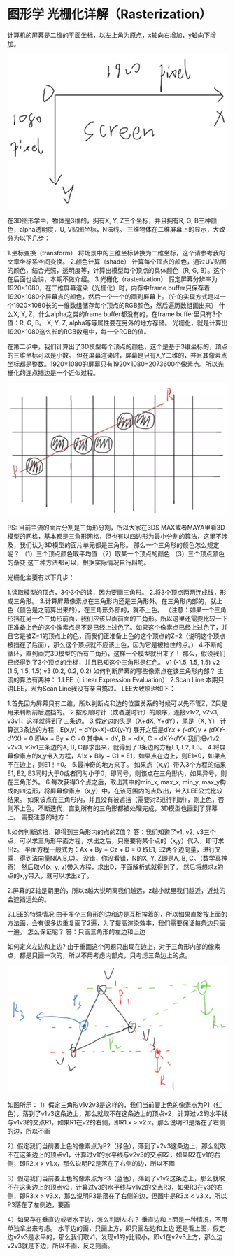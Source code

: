# 图形学 光栅化详解（Rasterization）

计算机的屏幕是二维的平面坐标，以左上角为原点，x轴向右增加，y轴向下增加。

![ras1](./ras1.png)

在3D图形学中，物体是3维的，拥有X, Y, Z三个坐标，并且拥有R, G, B三种颜色，alpha透明度，U, V贴图坐标，N法线。
三维物体在二维屏幕上的显示，大致分为以下几步：

1.坐标变换（transform）
将场景中的三维坐标转换为二维坐标，这个请参考我的文章坐标系空间变换。
2.颜色计算（shade）
计算每个顶点的颜色，通过UV贴图的颜色，结合光照，透明度等，计算出模型每个顶点的具体颜色（R, G, B）。这个在后面也会讲，本期不做介绍。
3.光栅化（rasterization）
假定屏幕分辨率为1920×1080，在二维屏幕渲染（光栅化）时，内存中frame buffer只保存着1920×1080个屏幕点的颜色，然后一个一个的画到屏幕上。（它的实现方式是以一个1920×1080长的一维数组储存每个顶点的RGB颜色，然后遍历数组画出来）
什么X, Y, Z，什么alpha之类的frame buffer都没有的，在frame buffer里只有3个值：R, G, B。
X, Y, Z, alpha等等属性要在另外的地方存储。
光栅化，就是计算出1920×1080这么长的RGB数组中，每一个RGB的值。

在第二步中，我们计算出了3D模型每个顶点的颜色，这个是基于3维坐标的，顶点的三维坐标可以是小数。
但在屏幕渲染时，屏幕是只有X,Y二维的，并且其像素点坐标都是整数。1920×1080的屏幕只有1920×1080=2073600个像素点。所以光栅化的连点描边是一个近似过程。

![ras2](./ras2.png)

PS:
目前主流的面片分割是三角形分割，所以大家在3DS MAX或者MAYA里看3D模型的网格，基本都是三角形网格，但也有以四边形为最小分割的算法，这里不涉及，我们认为3D模型的面片单元都是三角形。
那么一个三角形的颜色怎么规定呢？
（1）三个顶点颜色取平均值
（2）取某一个顶点的颜色
（3）三个顶点颜色的渐变
这三种方法都可以，根据实际情况自行斟酌。

光栅化主要有以下几步：

1.读取模型的顶点，3个3个的读，因为要画三角形。
2.将3个顶点两两连成线，形成三角形。
3.计算屏幕像素点在三角形内还是三角形外。在三角形内部的，就上色（颜色是之前算出来的），在三角形外部的，就不上色。
（注意：如果一个三角形挡在另一个三角形前面，我们应该只画前面的三角形。所以这里还需要比较一下正准备上色的这个像素点是不是已经上过色了。如果这个像素点已经上过色了，并且它是被Z=1的顶点上的色，而我们正准备上色的这个顶点的Z=2（说明这个顶点被挡在了后面），那么这个顶点就不应该上色，因为它是被挡住的点。）
4.不断的循环，直到画完3D模型的所有三角形，这样一个模型就出来了！
那么，假设我们已经得到了3个顶点的坐标，并且已知这个三角形是红色。
v1 (-1.5, 1.5, 1.5)
v2 (1.5, 1.5, 1.5)
v3 (0.2, 0.2, 0.2)
如何判断屏幕的哪些像素点在该三角形内部？
主流的算法有两种：
1.LEE（Linear Expression Evaluation）
2.Scan Line
本期只讲LEE，因为Scan Line我没有亲自搞过。
LEE大致原理如下：

1.首先因为屏幕只有二维，所以判断点和边的位置关系的时候可以先不管Z，Z只是用来判断前后遮挡的。
2.按照顺时针（或者逆时针）的顺序，连接v1v2, v2v3, v3v1，这样就得到了三条边。
3.假定边的头是（X+dX, Y+dY），尾是（X, Y）
计算这3条边的方程：E(x,y) = dY(x-X)-dX(y-Y)
展开之后是dY*x + (-dX)*y + (dX*Y-dY*X) = 0
即Ax + By + C =0
其中A = dY, B = -dX, C = dX*Y-dY*X
我们把v1v2, v2v3, v3v1三条边的A, B, C都求出来，就得到了3条边的方程E1, E2, E3。
4.将屏幕像素点的x,y带入方程，A1x + B1y + C1 = E1，如果点在边上，则E1=0，如果点不在边上，则E1！=0。
5.最神奇的地方来了。
如果点（x,y）带入3个方程的结果E1, E2, E3同时大于0或者同时小于0，即同号，则该点在三角形内，如果异号，则在三角形外。
6.每次获得3个点之后，取出其中的min_x, max_x, min_y, max_y构成的四边形，将屏幕像素点（x,y）中，在该范围内的点取出，带入LEE公式比较结果。
如果该点在三角形内，并且没有被遮挡（需要对Z进行判断），则上色，否则不上色。不断迭代，直到所有的三角形都被处理完成，3D模型也画到了屏幕上。
需要注意的地方：

1.如何判断遮挡，即得到三角形内的点的Z值？
答：我们知道了v1, v2, v3三个点，可以求三角形平面方程，求出之后，只需要将某个点的（x,y）代入，即可求出z。
平面方程一般式为：Ax + By + Cz + D = 0
取E1, E2两个边向量，进行叉乘，得到法向量N(A,B,C)。
没错，你没看错，N的X, Y, Z即是A, B, C。（数学真神奇）
然后取v1(x, y, z)带入方程，求出D，平面解析式就得到了。
然后将想求z的点的x,y带入，就可以求出z了。

2.屏幕的Z轴是朝里的，所以z越大说明离我们越远，z越小就里我们越近，近处的会遮挡远处的。

3.LEE的特殊情况
由于多个三角形的边和边是互相挨着的，所以如果直接按上面的方法画，会有很多边重复画了2遍，为了提高渲染效率，我们需要保证每条边只画一遍。
怎么保证呢？
答：只画三角形的左边和上边

如何定义左边和上边?
由于重画这个问题只出现在边上，对于三角形内部的像素点，都是只画一次的，所以不用考虑内部点，只考虑三条边上的点。

![ras3](./ras3.png)

如图所示：
1）假定三角形v1v2v3是这样的，我们当前要上色的像素点为P1（红色），落到了v1v3这条边上，那么就取不在这条边上的顶点v2，计算过v2的水平线与v1v3的交点R1，如果R1在v2的右侧，即R1.x > v2.x，那么说明P1是落在了右侧的边，所以不画

2）假定我们当前要上色的像素点为P2（绿色），落到了v2v3这条边上，那么就取不在这条边上的顶点v1，计算过v1的水平线与v2v3的交点R2，如果R2在v1的右侧，即R2.x > v1.x，那么说明P2是落在了右侧的边，所以不画

3）假定我们当前要上色的像素点为P3（蓝色），落到了v1v2这条边上，那么就取不在这条边上的顶点v3，计算过v3的水平线与v1v2的交点R3，如果R3在v3的右侧，即R3.x > v3.x，那么说明P3是落在了右侧的边，但图中是R3.x < v3.x，所以P3落在了左侧边，要画

4）如果存在垂直边或者水平边，怎么判断左右？
垂直边和上面是一种情况，不用单独拿出来考虑。
水平边的画，只画上方，即只画左边和上边
还是看上图，假定边v2v3是水平的，那么我们取v1，发现v1的y比较小，即v1在v2v3上方，那么边v2v3就是下边，所以不画，反之则画。
